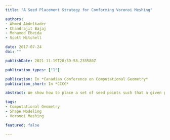 ```yaml
---
title: "A Seed Placement Strategy for Conforming Voronoi Meshing"

authors:
- Ahmed Abdelkader
- Chandrajit Bajaj
- Mohamed Ebeida
- Scott Mitchell

date: 2017-07-24
doi: ""

publishDate: 2021-11-19T20:39:58.233580Z

publication_types: ["1"]

publication: In *Canadian Conference on Computational Geometry*
publication_short: In *CCCG*

abstract: We show how to place a set of seed points such that a given piecewise linear complex is the union of some faces in the resulting Voronoi diagram. The seeds are placed on sufficiently small spheres centered at input vertices and are arranged into little circles around each half-edge where every seed is mirrored across the associated triangle. The Voronoi faces common to the seeds of such arrangements yield a mesh conforming to the input complex. If the input contains sharp angles, then additional seeds are needed, analogous to nonobtuse refinement. Finally, we propose local optimizations to reduce the number of seeds and output facets.

tags:
- Computational Geometry
- Shape Modeling
- Voronoi Meshing

featured: false

---
```

